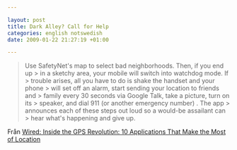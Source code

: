 ```yaml
--- 

layout: post
title: Dark Alley? Call for Help 
categories: english notswedish
date: 2009-01-22 21:27:19 +01:00 

---
```


> Use SafetyNet's map to select bad neighborhoods. Then, if you end up > in a sketchy area, your mobile will switch into watchdog mode. If > trouble arises, all you have to do is shake the handset and your phone > will set off an alarm, start sending your location to friends and > family every 30 seconds via Google Talk, take a picture, turn on its > speaker, and dial 911 (or another emergency number) . The app > announces each of these steps out loud so a would-be assailant can > hear what's happening and give up.

Från [Wired: Inside the GPS Revolution: 10 Applications That Make the Most of Location](http://www.wired.com/gadgets/wireless/magazine/17-02/lp_10coolapps?currentPage=9) 